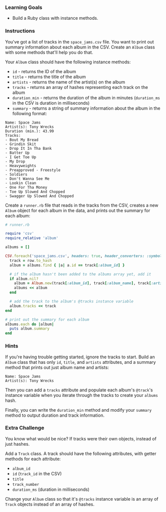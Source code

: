 ### Learning Goals

* Build a Ruby class with instance methods.

### Instructions

You've got a list of tracks in the `space_jams.csv` file. You want to print out summary information about each album in the CSV. Create an `Album` class with some methods that'll help you do that.

Your `Album` class should have the following instance methods:

* `id` - returns the ID of the album
* `title` - returns the title of the album
* `artists` - returns the name of the artist(s) on the album
* `tracks` - returns an array of hashes representing each track on the album
* `duration_min` - returns the duration of the album in minutes (`duration_ms` in the CSV is duration in milliseconds)
* `summary` - returns a string of summary information about the album in the following format:

```no-highlight
Name: Space Jams
Artist(s): Tony Wrecks
Duration (min.): 43.99
Tracks:
- Bout My Bread
- Grindin Skit
- Drop It In Tha Bank
- Batter Up
- I Get Toe Up
- My Drop
- Heavyweights
- Preapproved - Freestyle
- Soldiers
- Don't Wanna See Me
- Lookin Clean
- One For Tha Money
- Toe Up Slowed And Chopped
- Swagger Up Slowed And Chopped
```

Create a `runner.rb` file that reads in the tracks from the CSV, creates a new `Album` object for each album in the data, and prints out the summary for each album:

```ruby
# runner.rb

require 'csv'
require_relative 'album'

albums = []

CSV.foreach('space_jams.csv', headers: true, header_converters: :symbol) do |row|
  track = row.to_hash
  album = albums.find { |a| a.id == track[:album_id] }

  # if the album hasn't been added to the albums array yet, add it
  if album.nil?
    album = Album.new(track[:album_id], track[:album_name], track[:artists])
    albums << album
  end

  # add the track to the album's @tracks instance variable
  album.tracks << track
end

# print out the summary for each album
albums.each do |album|
  puts album.summary
end
```

### Hints

If you're having trouble getting started, ignore the tracks to start. Build an `Album` class that has only `id`, `title`, and `artists` attributes, and a summary method that prints out just album name and artists:

  ```no-highlight
  Name: Space Jams
  Artist(s): Tony Wrecks
  ```

Then you can add a `tracks` attribute and populate each album's `@track`'s instance variable when you iterate through the tracks to create your `albums` hash.

Finally, you can write the `duration_min` method and modify your `summary` method to output duration and track information.

### Extra Challenge

You know what would be nice? If tracks were their own objects, instead of just hashes.

Add a `Track` class. A track should have the following attributes, with getter methods for each attribute:

- `album_id`
- `id` (`track_id` in the CSV)
- `title`
- `track_number`
- `duration_ms` (duration in milliseconds)

Change your `Album` class so that it's `@tracks` instance variable is an array of `Track` objects instead of an array of hashes.
